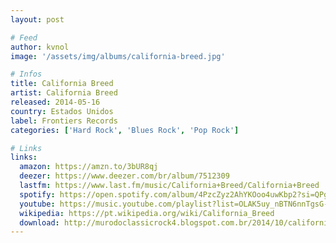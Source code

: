 ```yaml
---
layout: post

# Feed
author: kvnol
image: '/assets/img/albums/california-breed.jpg'

# Infos
title: California Breed
artist: California Breed
released: 2014-05-16
country: Estados Unidos
label: Frontiers Records
categories: ['Hard Rock', 'Blues Rock', 'Pop Rock']

# Links
links:
  amazon: https://amzn.to/3bUR8qj
  deezer: https://www.deezer.com/br/album/7512309
  lastfm: https://www.last.fm/music/California+Breed/California+Breed
  spotify: https://open.spotify.com/album/4PzcZyz2AhYKOoo4uwKbp2?si=QPgsX3TITcO_DK87QsVrfA
  youtube: https://music.youtube.com/playlist?list=OLAK5uy_nBTN6nnTgsG--MuZrP3QByQ033TujPv8Q
  wikipedia: https://pt.wikipedia.org/wiki/California_Breed
  download: http://murodoclassicrock4.blogspot.com.br/2014/10/california-breed-2014.html
---
```

